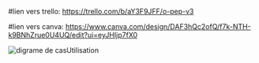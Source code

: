 #lien vers trello: 
https://trello.com/b/aY3F9JFF/o-pep-v3


#lien vers canva:
https://www.canva.com/design/DAF3hQc2ofQ/f7k-NTH-k9BNhZrue0U4UQ/edit?ui=eyJHIjp7fX0


![digrame de casUtilisation](https://github.com/rabiilfarakh/O-PEP-V3/assets/109187438/9cab9b39-7da2-4d50-b169-380b8eeecc31)
